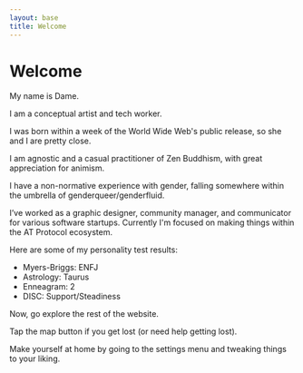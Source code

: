 ```yaml
---
layout: base
title: Welcome
---
```


# Welcome

My name is Dame.

I am a conceptual artist and tech worker. 

I was born within a week of the World Wide Web's public release, so she and I are pretty close. 

I am agnostic and a casual practitioner of Zen Buddhism, with great appreciation for animism. 

I have a non-normative experience with gender, falling somewhere within the umbrella of genderqueer/genderfluid.

I’ve worked as a graphic designer, community manager, and communicator for various software startups. Currently I'm focused on making things within the AT Protocol ecosystem.

Here are some of my personality test results:
- Myers-Briggs: ENFJ
- Astrology: Taurus
- Enneagram: 2
- DISC: Support/Steadiness

Now, go explore the rest of the website. 

Tap the map button if you get lost (or need help getting lost). 

Make yourself at home by going to the settings menu and tweaking things to your liking.